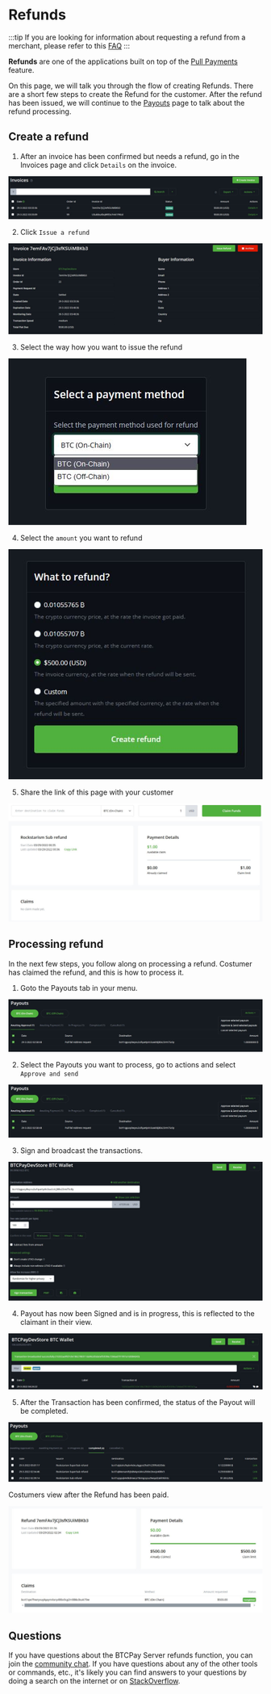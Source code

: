 # Refunds

:::tip
If you are looking for information about requesting a refund from a merchant, please refer to this [FAQ](./FAQ/General.md#what-if-i-have-a-problem-with-a-paid-invoice)
:::

**Refunds** are one of the applications built on top of the [Pull Payments](./PullPayments.md) feature.

On this page, we will talk you through the flow of creating Refunds. 
There are a short few steps to create the Refund for the customer. 
After the refund has been issued, we will continue to the [Payouts](./Payouts.md) page to talk about the refund processing. 

## Create a refund

1. After an invoice has been confirmed but needs a refund, go in the Invoices page and click `Details` on the invoice.

![BTCPay Server refund feature](./img/refunds/invoices-details.jpg "BTCPay Server refund feature")

2. Click `Issue a refund`

![BTCPay Server refund feature](./img/refunds/issue-refund.jpg "BTCPay Server refund feature")

3. Select the way how you want to issue the refund

![BTCPay Server refund feature](./img/refunds/issue-refund-payment-option.jpg "BTCPay Server refund feature")

4. Select the `amount` you want to refund

![BTCPay Server refund feature](./img/refunds/issue-refund-amount.jpg "BTCPay Server refund feature")

5. Share the link of this page with your customer

![BTCPay Server refund feature](./img/refunds/claimingside.jpg "BTCPay Server refund feature")


## Processing refund 

In the next few steps, you follow along on processing a refund. 
Costumer has claimed the refund, and this is how to process it.

1. Goto the Payouts tab in your menu. 

![BTCPay Server Payouts tab](./img/refunds/payouts-status3-options-appr.jpg "BTCPay Server refund feature")

2. Select the Payouts you want to process, go to actions and select `Approve and send`

![BTCPay Server Payouts tab](./img/refunds/payouts-status3-options-appr.jpg "BTCPay Server refund feature")

3. Sign and broadcast the transactions.

![BTCPay Server Payouts tab](./img/refunds/payouts-status4-options-sign3-adv.jpg "BTCPay Server refund feature")

4. Payout has now been Signed and is in progress, this is reflected to the claimant in their view. 

![BTCPay Server Payouts tab](./img/refunds/payout-status-succesfull.jpg "BTCPay Server refund feature")

5. After the Transaction has been confirmed, the status of the Payout will be completed. 

![BTCPay Server Payouts tab](./img/refunds/payouts-status5-completed1.jpg "BTCPay Server refund feature")

Costumers view after the Refund has been paid.

![BTCPay Server Payouts tab](./img/refunds/claiment-completed1.jpg "BTCPay Server refund feature")


## Questions

If you have questions about the BTCPay Server refunds function, you can join the [community chat](https://chat.btcpayserver.org/).
If you have questions about any of the other tools or commands, etc., it's likely you can find answers to your questions by doing a search on the internet or on [StackOverflow](https://stackoverflow.com/).